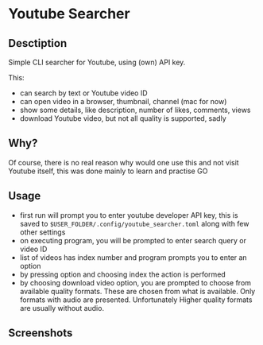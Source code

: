 # Youtube Searcher

## Desctiption

Simple CLI searcher for Youtube, using (own) API key.

This:

- can search by text or Youtube video ID
- can open video in a browser, thumbnail, channel (mac for now)
- show some details, like description, number of likes, comments, views
- download Youtube video, but not all quality is supported, sadly

## Why?

Of course, there is no real reason why would one use this and not visit Youtube itself, this was done mainly to learn and practise GO

## Usage

- first run will prompt you to enter youtube developer API key, this is saved to `$USER_FOLDER/.config/youtube_searcher.toml` along with few other settings
- on executing program, you will be prompted to enter search query or video ID
- list of videos has index number and program prompts you to enter an option
- by pressing option and choosing index the action is performed
- by choosing download video option, you are prompted to choose from available quality formats. These are chosen from what is available. Only formats with audio are presented. Unfortunately Higher quality formats are usually without audio.

## Screenshots
